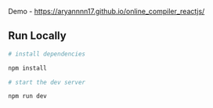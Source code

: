 Demo - https://aryannnn17.github.io/online_compiler_reactjs/

## Run Locally

```bash
# install dependencies

npm install

# start the dev server

npm run dev
```
